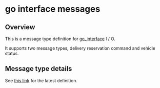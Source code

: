 # go interface messages

## Overview
This is a message type definition for [go_interface](https://github.com/eve-autonomy/go_interface) I / O.

It supports two message types, delivery reservation command and vehicle status.

## Message type details
See [this link](/msg) for the latest definition.
